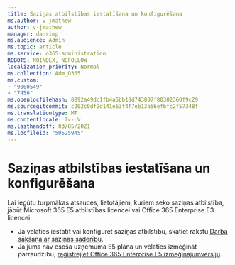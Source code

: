 ```yaml
---
title: Saziņas atbilstības iestatīšana un konfigurēšana
ms.author: v-jmathew
author: v-jmathew
manager: dansimp
ms.audience: Admin
ms.topic: article
ms.service: o365-administration
ROBOTS: NOINDEX, NOFOLLOW
localization_priority: Normal
ms.collection: Adm_O365
ms.custom:
- "9000549"
- "7456"
ms.openlocfilehash: 8892a49dc1fb4a5bb18d743807f80302360f9c29
ms.sourcegitcommit: c202c0df2d141e63f4f7eb13a56efbfc2f57348f
ms.translationtype: MT
ms.contentlocale: lv-LV
ms.lasthandoff: 03/05/2021
ms.locfileid: "50525945"
---
```

# <a name="set-up-and-configure-communication-compliance"></a>Saziņas atbilstības iestatīšana un konfigurēšana

Lai iegūtu turpmākas atsauces, lietotājiem, kuriem seko saziņas atbilstība, jābūt Microsoft 365 E5 atbilstības licencei vai Office 365 Enterprise E3 licencei.

* Ja vēlaties iestatīt vai konfigurēt saziņas atbilstību, skatiet rakstu [Darba sākšana ar saziņas saderību](https://go.microsoft.com/fwlink/?linkid=2111549).
* Ja jums nav esoša uzņēmuma E5 plāna un vēlaties izmēģināt pārraudzību, [reģistrējiet Office 365 Enterprise E5 izmēģinājumversiju](https://go.microsoft.com/fwlink/p/?LinkID=698279).
